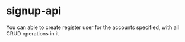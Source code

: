 # signup-api
You can able to create register user for the accounts specified, with all CRUD operations in it
